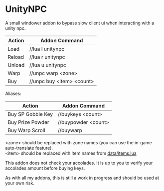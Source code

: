 # UnityNPC
A small windower addon to bypass slow client ui when interacting with a unity npc.

Action                | Addon Command
--------------------- | -----------------------------
Load                  | //lua l unitynpc
Reload                | //lua r unitynpc
Unload                | //lua u unitynpc
Warp                  | //unpc warp \<zone\>
Buy                   | //unpc buy \<item\> \<count\>

Aliases:

Action                | Addon Command
--------------------- | -----------------------------
Buy SP Gobbie Key     | //buykeys \<count\>
Buy Prize Powder      | //buypowder \<count\>
Buy Warp Scroll       | //buywarp

\<zone\> should be replaced with zone names (you can use the in-game auto-translate feature).  
\<item\> should be replaced with item names from [data/items.lua](https://github.com/Tny5989/UnityNPC/blob/master/data/items.lua)  

This addon does not check your accolades.  It is up to you to verify your accolades amount before buying keys.  

As with all my addons, this is still a work in progress and should be used at your own risk.
